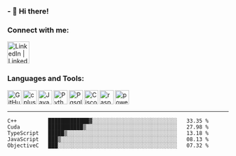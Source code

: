 ### - 🏮 Hi there!

### Connect with me:

[<img align="left" alt="LinkedIn | LinkedIn" width="50px" src="https://cdn.jsdelivr.net/npm/simple-icons@v3/icons/linkedin.svg" />][linkedin]



<br />
<br />
<br />


### Languages and Tools:

<img align="left" alt="GitHub" width="32px" src="https://cdn.jsdelivr.net/npm/simple-icons@3.12.3/icons/github.svg"/>
<img align="left" alt="cplusplus" width="32px" src="https://cdn.jsdelivr.net/npm/simple-icons@3.12.3/icons/cplusplus.svg" />
<img align="left" alt="Java" width="32px" src="https://cdn.jsdelivr.net/npm/simple-icons@3.12.3/icons/java.svg" />
<img align="left" alt="Python" width="32px" src="https://cdn.jsdelivr.net/npm/simple-icons@3.12.3/icons/python.svg" />
<img align="left" alt="Pgsql" width="32px" src="https://cdn.jsdelivr.net/npm/simple-icons@3.12.3/icons/postgresql.svg" />
<img align="left" alt="Cisco" width="32px" src="https://cdn.jsdelivr.net/npm/simple-icons@3.12.3/icons/cisco.svg" />
<img align="left" alt="raspberry" width="32px" src="https://cdn.jsdelivr.net/npm/simple-icons@3.12.3/icons/raspberrypi.svg" />
<img align="left" alt="powershell" width="32px" src="https://cdn.jsdelivr.net/npm/simple-icons@3.12.3/icons/powershell.svg" />




<br />
<br />

---

<!--START_SECTION:waka-->
```text
C++          █████████████▓░░░░░░░░░░░░░░░░░░░░░░░░░░░   33.35 % 
Cuda         ███████████▒░░░░░░░░░░░░░░░░░░░░░░░░░░░░░   27.98 % 
TypeScript   █████▒░░░░░░░░░░░░░░░░░░░░░░░░░░░░░░░░░░░   13.18 % 
JavaScript   ███▒░░░░░░░░░░░░░░░░░░░░░░░░░░░░░░░░░░░░░   08.13 % 
ObjectiveC   ███░░░░░░░░░░░░░░░░░░░░░░░░░░░░░░░░░░░░░░   07.32 % 
```
<!--END_SECTION:waka-->


[linkedin]: https://www.linkedin.com/in/mohamed-elh/

